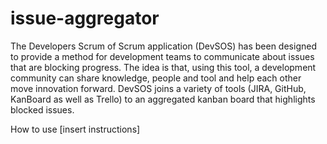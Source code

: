 # issue-aggregator
The Developers Scrum of Scrum application (DevSOS) has been designed to provide a method for development teams to communicate about issues that are blocking progress. The idea is that, using this tool, a development community can share knowledge, people and tool and help each other move innovation forward. DevSOS joins a variety of tools (JIRA, GitHub, KanBoard as well as Trello) to an aggregated kanban board that highlights blocked issues.  

How to use 
[insert instructions]
